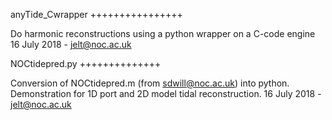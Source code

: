 anyTide_Cwrapper
++++++++++++++++

Do harmonic reconstructions using a python wrapper on a C-code engine
16 July 2018 - jelt@noc.ac.uk

NOCtidepred.py
++++++++++++++

Conversion of NOCtidepred.m (from sdwill@noc.ac.uk) into python.
Demonstration for 1D port and 2D model tidal reconstruction.
16 July 2018 - jelt@noc.ac.uk

